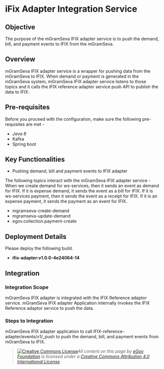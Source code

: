 # iFix Adapter Integration Service

## **Objective**

The purpose of the mGramSeva IFIX adapter service is to push the demand, bill, and payment events to IFIX from the mGramSeva.

## Overview <a href="#overview" id="overview"></a>

mGramSeva IFIX adapter service is a wrapper for pushing data from the mGramSeva to IFIX. When demand or payment is generated in the mGramSeva system, mGramSeva IFIX adapter service listens to those topics and it calls the IFIX reference adapter service push API to publish the data to IFIX.

## Pre-requisites

Before you proceed with the configuration, make sure the following pre-requisites are met -

* _Java 8_
* Kafka
* Spring boot

## Key Functionalities

* Pushing demand, bill and payment events to IFIX adapter

&#x20;The following topics interact with the mGramSeva IFIX adapter service - When we create demand for ws-services, then it sends an event as demand for IFIX. If it is expense demand, it sends the event as a bill for IFIX. If it is ws-services payment, then it sends the event as a receipt for IFIX. If it is an expense payment, it sends the payment as an event for IFIX.

* mgramseva-create-demand
* mgramseva-update-demand
* egov.collection.payment-create

## Deployment Details

Please deploy the following build.

* **ifix-adapter:v1.0.0-4e24064-14**

## Integration

### Integration Scope

mGramSeva IFIX adapter is integrated with the IFIX Reference adaptor service. mGramSeva IFIX adapter Application internally invokes the IFIX Reference adaptor service to push the data.

### Steps to Integration

mGramSeva IFIX adapter application to call IFIX-reference-adapter/events/v1/\_push to push the demand, bill, and payment events from mGramSeva to IFIX.

> [![Creative Commons License](https://i.creativecommons.org/l/by/4.0/80x15.png)_​_](http://creativecommons.org/licenses/by/4.0/)_All content on this page by_ [_eGov Foundation_](https://egov.org.in/) _is licensed under a_ [_Creative Commons Attribution 4.0 International License_](http://creativecommons.org/licenses/by/4.0/)_._
